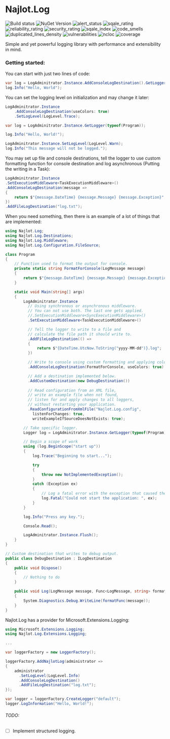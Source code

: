 # Najlot.Log 

![Build status](https://dev.azure.com/Najlot/Log/_apis/build/status/Log%20msbuild?branchName=master) ![NuGet Version](https://img.shields.io/nuget/v/Najlot.Log.svg) ![alert_status](https://sonarcloud.io/api/project_badges/measure?project=najlot_Log&metric=alert_status) ![sqale_rating](https://sonarcloud.io/api/project_badges/measure?project=najlot_Log&metric=sqale_rating) ![reliability_rating](https://sonarcloud.io/api/project_badges/measure?project=najlot_Log&metric=reliability_rating) ![security_rating](https://sonarcloud.io/api/project_badges/measure?project=najlot_Log&metric=security_rating) ![sqale_index](https://sonarcloud.io/api/project_badges/measure?project=najlot_Log&metric=sqale_index) ![code_smells](https://sonarcloud.io/api/project_badges/measure?project=najlot_Log&metric=code_smells) ![duplicated_lines_density](https://sonarcloud.io/api/project_badges/measure?project=najlot_Log&metric=duplicated_lines_density) ![vulnerabilities](https://sonarcloud.io/api/project_badges/measure?project=najlot_Log&metric=vulnerabilities) ![ncloc](https://sonarcloud.io/api/project_badges/measure?project=najlot_Log&metric=ncloc) ![coverage](https://sonarcloud.io/api/project_badges/measure?project=najlot_Log&metric=coverage)

Simple and yet powerful logging library with performance and extensibility in mind.

### Getting started:
You can start with just two lines of code:
```csharp
var log = LogAdminitrator.Instance.AddConsoleLogDestination().GetLogger(typeof(Program));
log.Info("Hello, World");
```

You can set the logging level on initialization and may change it later:
```csharp
LogAdminitrator.Instance
	.AddConsoleLogDestination(useColors: true)
	.SetLogLevel(LogLevel.Trace);

var log = LogAdminitrator.Instance.GetLogger(typeof(Program));

log.Info("Hello, World!");

LogAdminitrator.Instance.SetLogLevel(LogLevel.Warn);
log.Info("This message will not be logged.");
```

You may set up file and console destinations, 
tell the logger to use custom formatting function for console destination and log asynchronous (Putting the writing in a Task):
```csharp
LogAdminitrator.Instance
.SetExecutionMiddleware<TaskExecutionMiddleware>()
.AddConsoleLogDestination(message =>
{
	return $"{message.DateTime} {message.Message} {message.Exception}";
})
.AddFileLogDestination("log.txt");
```

When you need something, then there is an example of a lot of things that are implemented:
```csharp
using Najlot.Log;
using Najlot.Log.Destinations;
using Najlot.Log.Middleware;
using Najlot.Log.Configuration.FileSource;

class Program
{
	// Function used to format the output for console.
	private static string FormatForConsole(LogMessage message)
	{
		return $"{message.DateTime} {message.Message} {message.Exception}";
	}

	static void Main(string[] args)
	{
		LogAdminitrator.Instance
		  // Using synchronous or asynchronous middleware.
		  // You can not use both. The last one gets applied.
		  //.SetExecutionMiddleware<SyncExecutionMiddleware>()
		  .SetExecutionMiddleware<TaskExecutionMiddleware>()

		  // Tell the logger to write to a file and
		  // calculate the file path it should write to.
		  .AddFileLogDestination(() =>
		  {
			  return $"{DateTime.UtcNow.ToString("yyyy-MM-dd")}.log";
		  })

		  // Write to console using custom formatting and applying colors for different loglevels
		  .AddConsoleLogDestination(FormatForConsole, useColors: true)

		  // Add a destination implemented below.
		  .AddCustomDestination(new DebugDestination())
		  
		  // Read configuration from an XML file,
		  // write an example file when not found,
		  // listen for and apply changes to all loggers, 
		  // without restarting your application.
		  .ReadConfigurationFromXmlFile("Najlot.Log.config", 
			listenForChanges: true, 
			writeExampleIfSourceDoesNotExists: true);

		// Take specific logger.
		Logger log = LogAdminitrator.Instance.GetLogger(typeof(Program));

		// Begin a scope of work
		using (log.BeginScope("start up"))
		{
			log.Trace("Beginning to start...");

			try
			{
				throw new NotImplementedException();
			}
			catch (Exception ex)
			{
				// Log a fatal error with the exception that caused the error.
				log.Fatal("Could not start the application: ", ex);
			}
		}

		log.Info("Press any key.");

		Console.Read();

		LogAdminitrator.Instance.Flush();
	}
}

// Custom destination that writes to debug output.
public class DebugDestination : ILogDestination
{
	public void Dispose()
	{
		// Nothing to do
	}

	public void Log(LogMessage message, Func<LogMessage, string> formatFunc)
	{
		System.Diagnostics.Debug.WriteLine(formatFunc(message));
	}
}
```

Najlot.Log has a provider for Microsoft.Extensions.Logging:
```csharp
using Microsoft.Extensions.Logging;
using Najlot.Log.Extensions.Logging;

...

var loggerFactory = new LoggerFactory();

loggerFactory.AddNajlotLog(administrator =>
{
	administrator
	  .SetLogLevel(LogLevel.Info)
	  .AddConsoleLogDestination()
	  .AddFileLogDestination("log.txt");
});

var logger = loggerFactory.CreateLogger("default");
logger.LogInformation("Hello, World!");
```

###### TODO:
- [ ] Implement structured logging.
